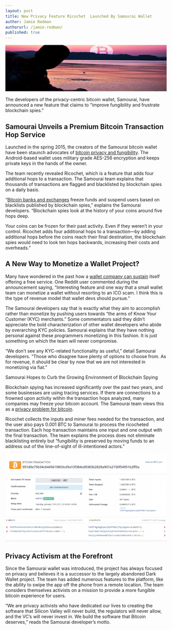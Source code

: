 ```yaml
---
layout: post
title: New Privacy Feature Ricochet  Launched By Samourai Wallet
author: Jamie Redman
authorurl: /jamie-redman/
published: true
---
```


<p><center><img src="/images/new-privacy-feature-ricochet-launched-by-samourai-wallet.jpg" alt="samourai-wallet"/></center></p>

<p>The developers of the privacy-centric bitcoin wallet, Samourai, have announced a new feature that claims to “improve fungibility and frustrate blockchain spies.”</p>

<h2>Samourai Unveils a Premium Bitcoin Transaction Hop Service</h2>

<p>Launched in the spring 2015, the creators of the Samourai bitcoin wallet have been staunch advocates of <a href="/how-to-keep-your-bitcoin-privacy-and-security-online/">bitcoin privacy and fungibility</a>. The Android-based wallet uses military grade AES-256 encryption and keeps private keys in the hands of the owner.</p> 

<p>The team recently revealed Ricochet, which is a feature that adds four additional hops to a transaction. The Samourai team explains that thousands of transactions are flagged and blacklisted by blockchain spies on a daily basis.</p>

<p>“<a href="/how-banks-can-benefit-from-blockchain/">Bitcoin banks and exchanges</a> freeze funds and suspend users based on blacklists published by blockchain spies,” explains the Samourai developers. “Blockchain spies look at the history of your coins around five hops deep. </p>

<p>Your coins can be frozen for their past activity. Even if they weren’t in your control. Ricochet adds four additional hops to a transaction—by adding additional hops before the coins reach their final destination, the blockchain spies would need to look ten hops backwards, increasing their costs and overheads.”</p>

<h2>A New Way to Monetize a Wallet Project?</h2>

<p>Many have wondered in the past how a <a href="/bitcoin-cold-storage/">wallet company can sustain</a> itself offering a free service. One Reddit user commented during the announcement saying, “Interesting feature and one way that a small wallet team can monetize a wallet without resorting to an ICO scam. I think this is the type of revenue model that wallet devs should pursue.”</p>

<p>The Samourai developers say that is exactly what they aim to accomplish rather than monetize by pushing users towards “the arms of Know Your Customer (KYC) merchants.” Some commentators said they didn’t appreciate the bold characterization of other wallet developers who abide by overarching KYC policies. Samourai explains that they have nothing personal against these programmers monetizing in this fashion. It is just something on which the team will never compromise.</p>

<p>“We don’t see any KYC-related functionality as useful,” detail Samourai developers. “Those who disagree have plenty of options to choose from. As for revenue, it should be clear by now that we are not interested in monetizing via fiat.”</p>

Samourai Hopes to Curb the Growing Environment of Blockchain Spying

<p>Blockchain spying has increased significantly over the past two years, and some businesses are using tracing services. If there are connections to a frowned upon activity within the transaction hops analyzed, many companies may freeze your bitcoin account. The Samourai team views this as a <a href="/bitcoin-privacy-technologies-zerocash-confidential-transactions/">privacy problem for bitcoin</a>.</p>

<p>Ricochet collects the inputs and miner fees needed for the transaction, and the user also pays 0.001 BTC to Samourai to process the ricocheted transaction. Each hop transaction maintains one input and one output with the final transaction. The team explains the process does not eliminate blacklisting entirely but “fungibility is preserved by moving funds to an address out of the line-of-sight of ill-intentioned actors.”</p>

<p><center><img src="/images/new-privacy-feature-ricochet-launched-by-samourai-wallet-ricochet.png" alt="Ricochet"/></center></p>

<h2>Privacy Activism at the Forefront</h2>

<p>Since the Samourai wallet was introduced, the project has always focused on privacy and believes it is a successor to the largely abandoned Dark Wallet project. The team has added numerous features to the platform, like the ability to swipe the app off the phone from a remote location. The team considers themselves activists on a mission to provide a more fungible bitcoin experience for users.</p>

<p>“We are privacy activists who have dedicated our lives to creating the software that Silicon Valley will never build, the regulators will never allow, and the VC’s will never invest in. We build the software that Bitcoin deserves,” reads the Samourai developer’s motto.</p>

